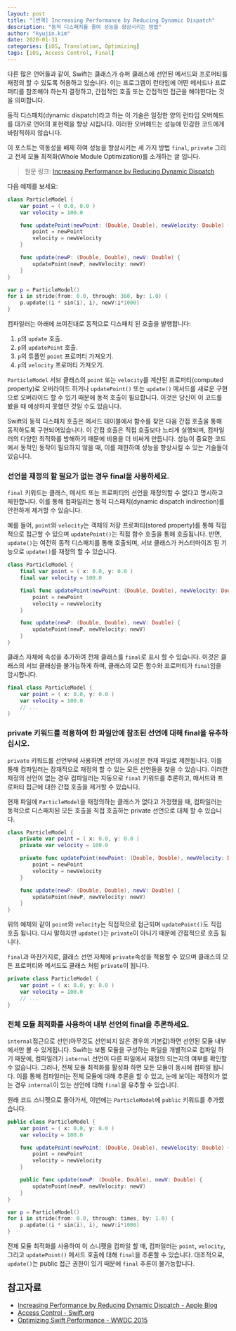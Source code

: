 ```yaml
---
layout: post
title: "[번역] Increasing Performance by Reducing Dynamic Dispatch"
description: "동적 디스패치를 줄여 성능을 향상시키는 방법"
author: "kyujin.kim"
date: 2020-01-31
categories: [iOS, Translation, Optimizing]
tags: [iOS, Access Control, Final]
---
```


다른 많은 언어들과 같이, Swift는 클래스가 슈퍼 클래스에 선언된 메서드와 프로퍼티를 재정의 할 수 있도록 허용하고 있습니다. 이는 프로그램이 런타임에 어떤 메서드나 프로퍼티를 참조해야 하는지 결정하고, 간접적인 호출 또는 간접적인 접근을 해야한다는 것을 의미합니다.  

동적 디스패치(dynamic dispatch)라고 하는 이 기술은 일정한 양의 런타임 오버헤드를 대가로 언어의 표현력을 향상 시킵니다. 이러한 오버헤드는 성능에 민감한 코드에게 바람직하지 않습니다. 

이 포스트는 역동성을 배제 하여 성능을 향상시키는 세 가지 방법 `final`, `private` 그리고 전체 모듈 최적화(Whole Module Optimization)를 소개하는 글 입니다.

> 원문 링크: [Increasing Performance by Reducing Dynamic Dispatch](https://developer.apple.com/swift/blog/?id=27)  

다음 예제를 보세요:

```swift
class ParticleModel {
    var point = ( 0.0, 0.0 )
    var velocity = 100.0

    func updatePoint(newPoint: (Double, Double), newVelocity: Double) {
        point = newPoint
        velocity = newVelocity
    }

    func update(newP: (Double, Double), newV: Double) {
        updatePoint(newP, newVelocity: newV)
    }
}

var p = ParticleModel()
for i in stride(from: 0.0, through: 360, by: 1.0) {
    p.update((i * sin(i), i), newV:i*1000)
}
```

컴파일러는 아래에 쓰여진대로 동적으로 디스패치 된 호출을 발행합니다:

1. `p`의 `update` 호출.
2. `p`의 `updatePoint` 호출.
3. `p`의 튜플인 `point` 프로퍼티 가져오기.
4. `p`의 `velocity` 프로퍼티 가져오기.

`ParticleModel` 서브 클래스의 `point` 또는 `velocity`를 계산된 프로퍼티(computed property)로 오버라이드 하거나 `updatePoint()` 또는 `update()` 메서드를 새로운 구현으로 오버라이드 할 수 있기 때문에 동적 호출이 필요합니다. 이것은 당신이 이 코드를 봤을 때 예상하지 못했던 것일 수도 있습니다. 

Swift의 동적 디스패치 호출은 메서드 테이블에서 함수를 찾은 다음 간접 호출을 통해 동작하도록 구현되어있습니다. 이 간접 호출은 직접 호출보다 느리게 실행되며, 컴파일러의 다양한 최적화를 방해하기 때문에 비용을 더 비싸게 만듭니다. 성능이 중요한 코드에서 동적인 동작이 필요하지 않을 때, 이를 제한하여 성능을 향상시킬 수 있는 기술들이 있습니다.

### 선언을 재정의 할 필요가 없는 경우 final을 사용하세요.

`final` 키워드는 클래스, 메서드 또는 프로퍼티의 선언을 재정의할 수 없다고 명시하고 제한합니다. 이를 통해 컴파일러는 동적 디스패치(dynamic dispatch indirection)를 안전하게 제거할 수 있습니다. 

예를 들어, `point`와 `velocity`는 객체의 저장 프로퍼티(stored property)를 통해 직접적으로 접근할 수 있으며 `updatePoint()`는 직접 함수 호출을 통해 호출됩니다. 반면, `update()`는 여전히 동적 디스패치를 통해 호출되며, 서브 클래스가 커스터마이즈 된 기능으로 `update()`를 재정의 할 수 있습니다.

```swift
class ParticleModel {
    final var point = ( x: 0.0, y: 0.0 )
    final var velocity = 100.0

    final func updatePoint(newPoint: (Double, Double), newVelocity: Double) {
        point = newPoint
        velocity = newVelocity
    }

    func update(newP: (Double, Double), newV: Double) {
        updatePoint(newP, newVelocity: newV)
    }
}
```

클래스 자체에 속성을 추가하여 전체 클래스를 `final`로 표시 할 수 있습니다. 이것은 클래스의 서브 클래싱을 불가능하게 하며, 클래스의 모든 함수와 프로퍼티가 `final`임을 암시합니다.

```swift
final class ParticleModel {
    var point = ( x: 0.0, y: 0.0 )
    var velocity = 100.0
    // ...
}
```

### private 키워드를 적용하여 한 파일안에 참조된 선언에 대해 final을 유추하십시오.

`private` 키워드를 선언부에 사용하면 선언의 가시성은 현재 파일로 제한됩니다. 이를 통해 컴파일러는 잠재적으로 재정의 할 수 있는 모든 선언들을 찾을 수 있습니다. 이러한 재정의 선언이 없는 경우 컴파일러는 자동으로 `final` 키워드를 추론하고, 매서드와 프로퍼티 접근에 대한 간접 호출을 제거할 수 있습니다.

현재 파일에 `ParticleModel`을 재정의하는 클래스가 없다고 가정했을 때, 컴파일러는 동적으로 디스패치된 모든 호출을 직접 호출하는 private 선언으로 대체 할 수 있습니다.

```swift
class ParticleModel {
    private var point = ( x: 0.0, y: 0.0 )
    private var velocity = 100.0

    private func updatePoint(newPoint: (Double, Double), newVelocity: Double) {
        point = newPoint
        velocity = newVelocity
    }

    func update(newP: (Double, Double), newV: Double) {
        updatePoint(newP, newVelocity: newV)
    }
}
```

위의 예제와 같이 `point`와 `velocity`는 직접적으로 접근되며 `updatePoint()`도 직접 호출 됩니다. 다시 말하지만 `update()`는 `private`이 아니기 때문에 간접적으로 호출 됩니다.

`final`과 마찬가지로, 클래스 선언 자체에 `private`속성을 적용할 수 있으며 클래스의 모든 프로퍼티와 메서드도 클래스 처럼 `private`이 됩니다.

```swift
private class ParticleModel {
    var point = ( x: 0.0, y: 0.0 )
    var velocity = 100.0
    // ...
}
```

### 전체 모듈 최적화를 사용하여 내부 선언의 final을 추론하세요.

`internal`접근으로 선언(아무것도 선언되지 않은 경우의 기본값)하면 선언된 모듈 내부에서만 볼 수 있게됩니다. Swift는 보통 모듈을 구성하는 파일을 개별적으로 컴파일 하기 때문에, 컴파일러가 `internal` 선언이 다른 파일에서 재정의 되는지의 여부를 확인할 수 없습니다. 그러나, 전체 모듈 최적화를 활성화 하면 모든 모듈이 동시에 컴파일 됩니다. 이를 통해 컴파일러는 전체 모듈에 대해 추론을 할 수 있고, 눈에 보이는 재정의가 없는 경우 `internal`이 있는 선언에 대해 `final`을 유추할 수 있습니다.

원래 코드 스니펫으로 돌아가서, 이번에는 `ParticleModel`에 `public` 키워드를 추가했습니다.

```swift
public class ParticleModel {
    var point = ( x: 0.0, y: 0.0 )
    var velocity = 100.0

    func updatePoint(newPoint: (Double, Double), newVelocity: Double) {
        point = newPoint
        velocity = newVelocity
    }

    public func update(newP: (Double, Double), newV: Double) {
        updatePoint(newP, newVelocity: newV)
    }
}

var p = ParticleModel()
for i in stride(from: 0.0, through: times, by: 1.0) {
    p.update((i * sin(i), i), newV:i*1000)
}
```

전체 모듈 최적화를 사용하여 이 스니펫을 컴파일 할 때, 컴파일러는 `point`, `velocity`, 그리고 `updatePoint()` 메서드 호출에 대해 `final`을 추론할 수 있습니다. 대조적으로, `update()`는 public 접근 권한이 있기 때문에 `final` 추론이 불가능합니다.

## 참고자료
- [Increasing Performance by Reducing Dynamic Dispatch - Apple Blog](https://developer.apple.com/swift/blog/?id=27)
- [Access Control - Swift.org](https://docs.swift.org/swift-book/LanguageGuide/AccessControl.html)
- [Optimizing Swift Performance - WWDC 2015](https://developer.apple.com/videos/play/wwdc2015/409/?time=1399)
